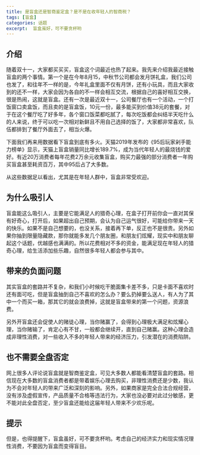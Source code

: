 ```yaml
---
title: 是盲盒还是智商鉴定盒？是不是在收年轻人的智商税？
tags: [盲盒]
categories: 话题
excerpt:  盲盒虽好，可不要贪杯哟
---
```


## 介绍
随着双十一，大家都买买买，盲盒这个词最近也热了起来。我先来介绍我最近接触盲盒的两个事情。第一个是在今年8月15，中秋节公司都会发月饼礼盒，我们公司也发了，和往年不一样的是，今年礼盒里面不仅有月饼，还有小玩具，而且大家收到的还不一样，大家会因为各自的不一样会相互交流，根据自己的喜好相互交换，很是热闹，这就是盲盒。还有一次是最近双十一，公司餐厅也有一个活动，一个打饭窗口卖盒饭，而且卖的是盲盒饭，10元一份，最多能买到价值38元的套餐，对于在这个餐厅吃了好多年，各个窗口饭菜都吃腻了，每次吃饭都会纠结半天吃什么的人来说，终于可以吃一次相对新鲜且不用自己选择的饭了，大家都非常喜欢，队伍都排到了餐厅外面去了，相当火爆。

下面我们再来用数据看下盲盒到底有多火。天猫2019年发布的《95后玩家剁手能力榜单》显示，天猫上盲盒销量同比增长189.7%，成为当代年轻人的最烧钱的爱好。有近20万消费者每年花费2万余元收集盲盒，购买力最强的部分消费者一年购买盲盒甚至耗资百万，其中95后占了大多数。

从这些数据足以看出，尤其是在年轻人群中，盲盒非常受欢迎。

## 为什么吸引人
盲盒能这么吸引人，主要是它能满足人的猎奇心理，在盒子打开前你会一直对其保有好奇心，打开后，如果超出自己预期，会认为自己运气很好，可能给你带来一天的快乐。如果不是自己想要的，也没关系，接着再下单，反正也不是很贵。另外如果你抽到限量隐藏款，那你就能多发几个朋友圈，和朋友们炫耀，现实中和朋友聊起这个话题，优越感也满满的。所以花费相对不多的资金，能满足现在年轻人的猎奇心理，给生活添加些乐趣，自然很多年轻人都会参与其中。

## 带来的负面问题
其实盲盒的套路并不复杂，和我们小时候吃干脆面集卡差不多，只是卡面不喜欢时还有面可吃，但是盲盒抽到自己不喜欢的怎么办？要么扔掉要么送人，有人为了其中一个而买一箱，那其它的就会浪费掉，这就是盲盒带来的第一个问题，资源浪费。

另外开盲盒还会促使人的赌徒心理，当你赌赢了，会得到心理极大满足和炫耀心理，当你赌输了，肯定心有不甘，一般都会继续开，直到自己赌赢。这种心理会造成非理性消费，对一些收入不多的年轻人带来的经济压力，引发潜在的消费陷阱。

## 也不需要全盘否定
网上很多人评论说盲盒就是智商鉴定盒，可见大多数人都能看清楚盲盒的套路。相信现在大多数的盲盒消费者都是带着娱乐心理去购买，非理性消费还是少数，我认为不会对年轻人的带来广泛和深刻的影响。另外，如果商家是完全合法合规经营，没有涉及虚假宣传，产品质量不合格等违法行为，大家也没必要对此过分敏感，更不能对此全盘否定，至少盲盒还能给这届年轻人带来不少欢乐呢。

## 提示
但是，也得提醒下，盲盒虽好，可不要贪杯哟。考虑自己的经济实力和现实情况理性消费，不要因为盲盒而变得盲目。
















